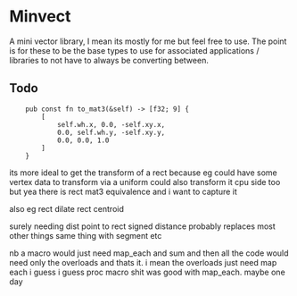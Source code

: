 # Minvect
A mini vector library, I mean its mostly for me but feel free to use. The point is for these to be the base types to use for associated applications / libraries to not have to always be converting between.

## Todo
```
    pub const fn to_mat3(&self) -> [f32; 9] {
        [
            self.wh.x, 0.0, -self.xy.x,
            0.0, self.wh.y, -self.xy.y,
            0.0, 0.0, 1.0
        ]
    }
```
its more ideal to get the transform of a rect because eg could have some vertex data to transform via a uniform
could also transform it cpu side too
but yea there is rect mat3 equivalence and i want to capture it


also eg rect dilate rect centroid

surely needing dist point to rect
signed distance probably replaces most other things
same thing with segment etc



nb a macro would just need map_each and sum and then all the code would need only the overloads and thats it. i mean the overloads just need map each i guess
i guess proc macro shit was good with map_each. maybe one day